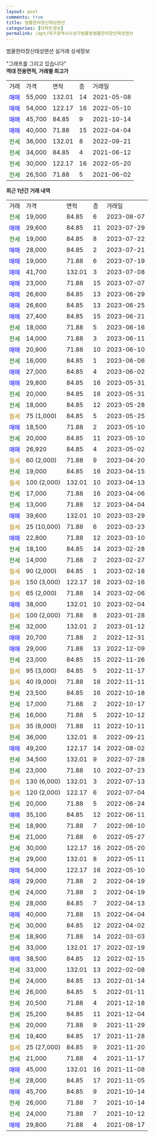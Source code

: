 ```yaml
---
layout: post
comments: true
title: 범물한라창신태성맨션
categories: [아파트정보]
permalink: /apt/대구광역시수성구범물동범물한라창신태성맨션
---
```


범물한라창신태성맨션 실거래 상세정보

<script type="text/javascript">
  google.charts.load('current', {'packages':['line', 'corechart']});
  google.charts.setOnLoadCallback(drawChart);

  function drawChart() {
    var data = new google.visualization.DataTable();
    data.addColumn('date', '거래일');
    data.addColumn('number', "매매");
    data.addColumn('number', "전세");
    data.addColumn('number', "전매");

    data.addRows([[new Date(Date.parse("2023-08-07")), null, 19000, null], [new Date(Date.parse("2023-07-29")), 29600, null, null], [new Date(Date.parse("2023-07-22")), null, 19000, null], [new Date(Date.parse("2023-07-21")), 28000, null, null], [new Date(Date.parse("2023-07-19")), 19000, null, null], [new Date(Date.parse("2023-07-08")), 41700, null, null], [new Date(Date.parse("2023-07-07")), 23000, null, null], [new Date(Date.parse("2023-06-29")), 26600, null, null], [new Date(Date.parse("2023-06-25")), 26600, null, null], [new Date(Date.parse("2023-06-21")), 27400, null, null], [new Date(Date.parse("2023-06-16")), null, 18000, null], [new Date(Date.parse("2023-06-11")), null, 14000, null], [new Date(Date.parse("2023-06-10")), 20900, null, null], [new Date(Date.parse("2023-06-06")), null, 16000, null], [new Date(Date.parse("2023-06-02")), 27000, null, null], [new Date(Date.parse("2023-05-31")), 29800, null, null], [new Date(Date.parse("2023-05-31")), null, 20000, null], [new Date(Date.parse("2023-05-28")), null, 18000, null], [new Date(Date.parse("2023-05-25")), null, null, null], [new Date(Date.parse("2023-05-10")), 18500, null, null], [new Date(Date.parse("2023-05-10")), null, 20000, null], [new Date(Date.parse("2023-05-02")), 26920, null, null], [new Date(Date.parse("2023-04-20")), null, null, null], [new Date(Date.parse("2023-04-15")), null, 19000, null], [new Date(Date.parse("2023-04-13")), null, null, null], [new Date(Date.parse("2023-04-06")), null, 17000, null], [new Date(Date.parse("2023-04-04")), null, 13000, null], [new Date(Date.parse("2023-03-29")), 39600, null, null], [new Date(Date.parse("2023-03-23")), null, null, null], [new Date(Date.parse("2023-03-10")), 22800, null, null], [new Date(Date.parse("2023-02-28")), null, 18100, null], [new Date(Date.parse("2023-02-27")), null, 14000, null], [new Date(Date.parse("2023-02-18")), null, null, null], [new Date(Date.parse("2023-02-16")), null, null, null], [new Date(Date.parse("2023-02-06")), null, null, null], [new Date(Date.parse("2023-02-04")), 38000, null, null], [new Date(Date.parse("2023-01-28")), null, null, null], [new Date(Date.parse("2023-01-12")), null, 32000, null], [new Date(Date.parse("2022-12-31")), 20700, null, null], [new Date(Date.parse("2022-12-09")), 29000, null, null], [new Date(Date.parse("2022-11-26")), null, 23000, null], [new Date(Date.parse("2022-11-17")), null, null, null], [new Date(Date.parse("2022-11-11")), null, null, null], [new Date(Date.parse("2022-10-18")), null, 23500, null], [new Date(Date.parse("2022-10-17")), null, 17000, null], [new Date(Date.parse("2022-10-12")), null, 16000, null], [new Date(Date.parse("2022-10-11")), null, null, null], [new Date(Date.parse("2022-09-21")), null, 36000, null], [new Date(Date.parse("2022-08-02")), 49200, null, null], [new Date(Date.parse("2022-07-28")), null, 34500, null], [new Date(Date.parse("2022-07-23")), null, 23000, null], [new Date(Date.parse("2022-07-13")), null, null, null], [new Date(Date.parse("2022-07-04")), null, null, null], [new Date(Date.parse("2022-06-24")), null, 20000, null], [new Date(Date.parse("2022-06-11")), 35100, null, null], [new Date(Date.parse("2022-06-10")), null, 18900, null], [new Date(Date.parse("2022-05-27")), null, 21000, null], [new Date(Date.parse("2022-05-20")), null, 30000, null], [new Date(Date.parse("2022-05-11")), null, 29000, null], [new Date(Date.parse("2022-05-10")), 54000, null, null], [new Date(Date.parse("2022-04-19")), 29000, null, null], [new Date(Date.parse("2022-04-19")), null, 24000, null], [new Date(Date.parse("2022-04-13")), null, 28000, null], [new Date(Date.parse("2022-04-04")), 40000, null, null], [new Date(Date.parse("2022-04-02")), null, 30000, null], [new Date(Date.parse("2022-03-03")), null, 18900, null], [new Date(Date.parse("2022-02-19")), null, 33000, null], [new Date(Date.parse("2022-02-15")), 38500, null, null], [new Date(Date.parse("2022-02-08")), null, 33000, null], [new Date(Date.parse("2022-01-14")), null, 24000, null], [new Date(Date.parse("2022-01-11")), null, 26000, null], [new Date(Date.parse("2021-12-18")), null, 20500, null], [new Date(Date.parse("2021-12-04")), null, 25200, null], [new Date(Date.parse("2021-11-29")), null, 20000, null], [new Date(Date.parse("2021-11-28")), null, 19400, null], [new Date(Date.parse("2021-11-20")), null, null, null], [new Date(Date.parse("2021-11-17")), null, 21000, null], [new Date(Date.parse("2021-11-08")), 45000, null, null], [new Date(Date.parse("2021-11-05")), null, 28000, null], [new Date(Date.parse("2021-10-14")), 45700, null, null], [new Date(Date.parse("2021-10-14")), null, 26000, null], [new Date(Date.parse("2021-10-12")), null, 24000, null], [new Date(Date.parse("2021-08-17")), 29800, null, null]]);

    var options = {
      hAxis: {
        format: 'yyyy/MM/dd'
      },    
      lineWidth: 0,
      pointsVisible: true,    
      title: '최근 1년간 유형별 실거래가 분포',
      legend: { position: 'bottom' }
    };

    var formatter = new google.visualization.NumberFormat({pattern:'###,###'} );
    formatter.format(data, 1);
    formatter.format(data, 2);
    
    setTimeout(function() {
        var chart = new google.visualization.LineChart(document.getElementById('columnchart_material'));
        chart.draw(data, (options));
        document.getElementById('loading').style.display = 'none';
    }, 200);
  }
</script>


<div id="loading" style="z-index:20; display: block; margin-left: 0px">"그래프를 그리고 있습니다"</div>
<div id="columnchart_material" style="width: 95%; margin-left: 0px; display: block"></div>
<!-- contents start -->
<b>역대 전용면적, 거래별 최고가</b>
<table class="sortable">
    <tr>
      <td>거래</td>
      <td>가격</td>
      <td>면적</td>
      <td>층</td>
      <td>거래일</td>
    </tr>
        <tr>
          <td><a style="color: blue">매매</a></td>
          <td>55,000</td>
          <td>132.01</td>
          <td>14</td>
          <td>2021-05-08</td>
        </tr>            <tr>
          <td><a style="color: blue">매매</a></td>
          <td>54,000</td>
          <td>122.17</td>
          <td>16</td>
          <td>2022-05-10</td>
        </tr>            <tr>
          <td><a style="color: blue">매매</a></td>
          <td>45,700</td>
          <td>84.85</td>
          <td>9</td>
          <td>2021-10-14</td>
        </tr>            <tr>
          <td><a style="color: blue">매매</a></td>
          <td>40,000</td>
          <td>71.88</td>
          <td>15</td>
          <td>2022-04-04</td>
        </tr>        
        <tr>
              <td><a style="color: darkgreen">전세</a></td>
              <td>36,000</td>
              <td>132.01</td>
              <td>8</td>
              <td>2022-09-21</td>
            </tr>            <tr>
              <td><a style="color: darkgreen">전세</a></td>
              <td>34,000</td>
              <td>84.85</td>
              <td>4</td>
              <td>2021-06-12</td>
            </tr>            <tr>
              <td><a style="color: darkgreen">전세</a></td>
              <td>30,000</td>
              <td>122.17</td>
              <td>16</td>
              <td>2022-05-20</td>
            </tr>            <tr>
              <td><a style="color: darkgreen">전세</a></td>
              <td>26,500</td>
              <td>71.88</td>
              <td>5</td>
              <td>2021-06-02</td>
            </tr>        
    
</table>

<b>최근 1년간 거래 내역</b>

<table class="sortable">
    <tr>
      <td>거래</td>
      <td>가격</td>
      <td>면적</td>
      <td>층</td>
      <td>거래일</td>
    </tr>
    <tr>
      <td><a style="color: darkgreen">전세</a></td>
      <td>19,000</td>
      <td>84.85</td>
      <td>6</td>
      <td>2023-08-07</td>
    </tr>          <tr>
      <td><a style="color: blue">매매</a></td>
      <td>29,600</td>
      <td>84.85</td>
      <td>11</td>
      <td>2023-07-29</td>
    </tr>          <tr>
      <td><a style="color: darkgreen">전세</a></td>
      <td>19,000</td>
      <td>84.85</td>
      <td>8</td>
      <td>2023-07-22</td>
    </tr>          <tr>
      <td><a style="color: blue">매매</a></td>
      <td>28,000</td>
      <td>84.85</td>
      <td>2</td>
      <td>2023-07-21</td>
    </tr>          <tr>
      <td><a style="color: blue">매매</a></td>
      <td>19,000</td>
      <td>71.88</td>
      <td>6</td>
      <td>2023-07-19</td>
    </tr>          <tr>
      <td><a style="color: blue">매매</a></td>
      <td>41,700</td>
      <td>132.01</td>
      <td>3</td>
      <td>2023-07-08</td>
    </tr>          <tr>
      <td><a style="color: blue">매매</a></td>
      <td>23,000</td>
      <td>71.88</td>
      <td>15</td>
      <td>2023-07-07</td>
    </tr>          <tr>
      <td><a style="color: blue">매매</a></td>
      <td>26,600</td>
      <td>84.85</td>
      <td>13</td>
      <td>2023-06-29</td>
    </tr>          <tr>
      <td><a style="color: blue">매매</a></td>
      <td>26,600</td>
      <td>84.85</td>
      <td>13</td>
      <td>2023-06-25</td>
    </tr>          <tr>
      <td><a style="color: blue">매매</a></td>
      <td>27,400</td>
      <td>84.85</td>
      <td>15</td>
      <td>2023-06-21</td>
    </tr>          <tr>
      <td><a style="color: darkgreen">전세</a></td>
      <td>18,000</td>
      <td>71.88</td>
      <td>5</td>
      <td>2023-06-16</td>
    </tr>          <tr>
      <td><a style="color: darkgreen">전세</a></td>
      <td>14,000</td>
      <td>71.88</td>
      <td>3</td>
      <td>2023-06-11</td>
    </tr>          <tr>
      <td><a style="color: blue">매매</a></td>
      <td>20,900</td>
      <td>71.88</td>
      <td>10</td>
      <td>2023-06-10</td>
    </tr>          <tr>
      <td><a style="color: darkgreen">전세</a></td>
      <td>16,000</td>
      <td>84.85</td>
      <td>1</td>
      <td>2023-06-06</td>
    </tr>          <tr>
      <td><a style="color: blue">매매</a></td>
      <td>27,000</td>
      <td>84.85</td>
      <td>4</td>
      <td>2023-06-02</td>
    </tr>          <tr>
      <td><a style="color: blue">매매</a></td>
      <td>29,800</td>
      <td>84.85</td>
      <td>16</td>
      <td>2023-05-31</td>
    </tr>          <tr>
      <td><a style="color: darkgreen">전세</a></td>
      <td>20,000</td>
      <td>84.85</td>
      <td>16</td>
      <td>2023-05-31</td>
    </tr>          <tr>
      <td><a style="color: darkgreen">전세</a></td>
      <td>18,000</td>
      <td>84.85</td>
      <td>12</td>
      <td>2023-05-28</td>
    </tr>          <tr>
      <td><a style="color: darkgoldenrod">월세</a></td>
      <td>75 (1,000)</td>
      <td>84.85</td>
      <td>5</td>
      <td>2023-05-25</td>
    </tr>          <tr>
      <td><a style="color: blue">매매</a></td>
      <td>18,500</td>
      <td>71.88</td>
      <td>2</td>
      <td>2023-05-10</td>
    </tr>          <tr>
      <td><a style="color: darkgreen">전세</a></td>
      <td>20,000</td>
      <td>84.85</td>
      <td>11</td>
      <td>2023-05-10</td>
    </tr>          <tr>
      <td><a style="color: blue">매매</a></td>
      <td>26,920</td>
      <td>84.85</td>
      <td>4</td>
      <td>2023-05-02</td>
    </tr>          <tr>
      <td><a style="color: darkgoldenrod">월세</a></td>
      <td>60 (2,000)</td>
      <td>71.88</td>
      <td>9</td>
      <td>2023-04-20</td>
    </tr>          <tr>
      <td><a style="color: darkgreen">전세</a></td>
      <td>19,000</td>
      <td>84.85</td>
      <td>16</td>
      <td>2023-04-15</td>
    </tr>          <tr>
      <td><a style="color: darkgoldenrod">월세</a></td>
      <td>100 (2,000)</td>
      <td>132.01</td>
      <td>10</td>
      <td>2023-04-13</td>
    </tr>          <tr>
      <td><a style="color: darkgreen">전세</a></td>
      <td>17,000</td>
      <td>71.88</td>
      <td>16</td>
      <td>2023-04-06</td>
    </tr>          <tr>
      <td><a style="color: darkgreen">전세</a></td>
      <td>13,000</td>
      <td>71.88</td>
      <td>12</td>
      <td>2023-04-04</td>
    </tr>          <tr>
      <td><a style="color: blue">매매</a></td>
      <td>39,600</td>
      <td>132.01</td>
      <td>10</td>
      <td>2023-03-29</td>
    </tr>          <tr>
      <td><a style="color: darkgoldenrod">월세</a></td>
      <td>25 (10,000)</td>
      <td>71.88</td>
      <td>6</td>
      <td>2023-03-23</td>
    </tr>          <tr>
      <td><a style="color: blue">매매</a></td>
      <td>22,800</td>
      <td>71.88</td>
      <td>12</td>
      <td>2023-03-10</td>
    </tr>          <tr>
      <td><a style="color: darkgreen">전세</a></td>
      <td>18,100</td>
      <td>84.85</td>
      <td>14</td>
      <td>2023-02-28</td>
    </tr>          <tr>
      <td><a style="color: darkgreen">전세</a></td>
      <td>14,000</td>
      <td>71.88</td>
      <td>2</td>
      <td>2023-02-27</td>
    </tr>          <tr>
      <td><a style="color: darkgoldenrod">월세</a></td>
      <td>90 (2,000)</td>
      <td>84.85</td>
      <td>1</td>
      <td>2023-02-18</td>
    </tr>          <tr>
      <td><a style="color: darkgoldenrod">월세</a></td>
      <td>150 (3,000)</td>
      <td>122.17</td>
      <td>16</td>
      <td>2023-02-16</td>
    </tr>          <tr>
      <td><a style="color: darkgoldenrod">월세</a></td>
      <td>65 (2,000)</td>
      <td>71.88</td>
      <td>14</td>
      <td>2023-02-06</td>
    </tr>          <tr>
      <td><a style="color: blue">매매</a></td>
      <td>38,000</td>
      <td>132.01</td>
      <td>10</td>
      <td>2023-02-04</td>
    </tr>          <tr>
      <td><a style="color: darkgoldenrod">월세</a></td>
      <td>100 (2,000)</td>
      <td>71.88</td>
      <td>8</td>
      <td>2023-01-28</td>
    </tr>          <tr>
      <td><a style="color: darkgreen">전세</a></td>
      <td>32,000</td>
      <td>132.01</td>
      <td>2</td>
      <td>2023-01-12</td>
    </tr>          <tr>
      <td><a style="color: blue">매매</a></td>
      <td>20,700</td>
      <td>71.88</td>
      <td>2</td>
      <td>2022-12-31</td>
    </tr>          <tr>
      <td><a style="color: blue">매매</a></td>
      <td>29,000</td>
      <td>71.88</td>
      <td>13</td>
      <td>2022-12-09</td>
    </tr>          <tr>
      <td><a style="color: darkgreen">전세</a></td>
      <td>23,000</td>
      <td>84.85</td>
      <td>15</td>
      <td>2022-11-26</td>
    </tr>          <tr>
      <td><a style="color: darkgoldenrod">월세</a></td>
      <td>95 (3,000)</td>
      <td>84.85</td>
      <td>5</td>
      <td>2022-11-17</td>
    </tr>          <tr>
      <td><a style="color: darkgoldenrod">월세</a></td>
      <td>40 (9,000)</td>
      <td>71.88</td>
      <td>16</td>
      <td>2022-11-11</td>
    </tr>          <tr>
      <td><a style="color: darkgreen">전세</a></td>
      <td>23,500</td>
      <td>84.85</td>
      <td>16</td>
      <td>2022-10-18</td>
    </tr>          <tr>
      <td><a style="color: darkgreen">전세</a></td>
      <td>17,000</td>
      <td>71.88</td>
      <td>2</td>
      <td>2022-10-17</td>
    </tr>          <tr>
      <td><a style="color: darkgreen">전세</a></td>
      <td>16,000</td>
      <td>71.88</td>
      <td>5</td>
      <td>2022-10-12</td>
    </tr>          <tr>
      <td><a style="color: darkgoldenrod">월세</a></td>
      <td>35 (8,000)</td>
      <td>71.88</td>
      <td>11</td>
      <td>2022-10-11</td>
    </tr>          <tr>
      <td><a style="color: darkgreen">전세</a></td>
      <td>36,000</td>
      <td>132.01</td>
      <td>8</td>
      <td>2022-09-21</td>
    </tr>          <tr>
      <td><a style="color: blue">매매</a></td>
      <td>49,200</td>
      <td>122.17</td>
      <td>14</td>
      <td>2022-08-02</td>
    </tr>          <tr>
      <td><a style="color: darkgreen">전세</a></td>
      <td>34,500</td>
      <td>132.01</td>
      <td>9</td>
      <td>2022-07-28</td>
    </tr>          <tr>
      <td><a style="color: darkgreen">전세</a></td>
      <td>23,000</td>
      <td>71.88</td>
      <td>10</td>
      <td>2022-07-23</td>
    </tr>          <tr>
      <td><a style="color: darkgoldenrod">월세</a></td>
      <td>130 (6,000)</td>
      <td>132.01</td>
      <td>3</td>
      <td>2022-07-13</td>
    </tr>          <tr>
      <td><a style="color: darkgoldenrod">월세</a></td>
      <td>120 (2,000)</td>
      <td>122.17</td>
      <td>6</td>
      <td>2022-07-04</td>
    </tr>          <tr>
      <td><a style="color: darkgreen">전세</a></td>
      <td>20,000</td>
      <td>71.88</td>
      <td>5</td>
      <td>2022-06-24</td>
    </tr>          <tr>
      <td><a style="color: blue">매매</a></td>
      <td>35,100</td>
      <td>84.85</td>
      <td>12</td>
      <td>2022-06-11</td>
    </tr>          <tr>
      <td><a style="color: darkgreen">전세</a></td>
      <td>18,900</td>
      <td>71.88</td>
      <td>7</td>
      <td>2022-06-10</td>
    </tr>          <tr>
      <td><a style="color: darkgreen">전세</a></td>
      <td>21,000</td>
      <td>71.88</td>
      <td>6</td>
      <td>2022-05-27</td>
    </tr>          <tr>
      <td><a style="color: darkgreen">전세</a></td>
      <td>30,000</td>
      <td>122.17</td>
      <td>16</td>
      <td>2022-05-20</td>
    </tr>          <tr>
      <td><a style="color: darkgreen">전세</a></td>
      <td>29,000</td>
      <td>132.01</td>
      <td>8</td>
      <td>2022-05-11</td>
    </tr>          <tr>
      <td><a style="color: blue">매매</a></td>
      <td>54,000</td>
      <td>122.17</td>
      <td>16</td>
      <td>2022-05-10</td>
    </tr>          <tr>
      <td><a style="color: blue">매매</a></td>
      <td>29,000</td>
      <td>71.88</td>
      <td>2</td>
      <td>2022-04-19</td>
    </tr>          <tr>
      <td><a style="color: darkgreen">전세</a></td>
      <td>24,000</td>
      <td>71.88</td>
      <td>2</td>
      <td>2022-04-19</td>
    </tr>          <tr>
      <td><a style="color: darkgreen">전세</a></td>
      <td>28,000</td>
      <td>84.85</td>
      <td>7</td>
      <td>2022-04-13</td>
    </tr>          <tr>
      <td><a style="color: blue">매매</a></td>
      <td>40,000</td>
      <td>71.88</td>
      <td>15</td>
      <td>2022-04-04</td>
    </tr>          <tr>
      <td><a style="color: darkgreen">전세</a></td>
      <td>30,000</td>
      <td>84.85</td>
      <td>12</td>
      <td>2022-04-02</td>
    </tr>          <tr>
      <td><a style="color: darkgreen">전세</a></td>
      <td>18,900</td>
      <td>71.88</td>
      <td>14</td>
      <td>2022-03-03</td>
    </tr>          <tr>
      <td><a style="color: darkgreen">전세</a></td>
      <td>33,000</td>
      <td>132.01</td>
      <td>17</td>
      <td>2022-02-19</td>
    </tr>          <tr>
      <td><a style="color: blue">매매</a></td>
      <td>38,500</td>
      <td>84.85</td>
      <td>12</td>
      <td>2022-02-15</td>
    </tr>          <tr>
      <td><a style="color: darkgreen">전세</a></td>
      <td>33,000</td>
      <td>132.01</td>
      <td>13</td>
      <td>2022-02-08</td>
    </tr>          <tr>
      <td><a style="color: darkgreen">전세</a></td>
      <td>24,000</td>
      <td>84.85</td>
      <td>13</td>
      <td>2022-01-14</td>
    </tr>          <tr>
      <td><a style="color: darkgreen">전세</a></td>
      <td>26,000</td>
      <td>84.85</td>
      <td>5</td>
      <td>2022-01-11</td>
    </tr>          <tr>
      <td><a style="color: darkgreen">전세</a></td>
      <td>20,500</td>
      <td>71.88</td>
      <td>4</td>
      <td>2021-12-18</td>
    </tr>          <tr>
      <td><a style="color: darkgreen">전세</a></td>
      <td>25,200</td>
      <td>84.85</td>
      <td>11</td>
      <td>2021-12-04</td>
    </tr>          <tr>
      <td><a style="color: darkgreen">전세</a></td>
      <td>20,000</td>
      <td>71.88</td>
      <td>9</td>
      <td>2021-11-29</td>
    </tr>          <tr>
      <td><a style="color: darkgreen">전세</a></td>
      <td>19,400</td>
      <td>84.85</td>
      <td>17</td>
      <td>2021-11-28</td>
    </tr>          <tr>
      <td><a style="color: darkgoldenrod">월세</a></td>
      <td>25 (27,000)</td>
      <td>84.85</td>
      <td>9</td>
      <td>2021-11-20</td>
    </tr>          <tr>
      <td><a style="color: darkgreen">전세</a></td>
      <td>21,000</td>
      <td>71.88</td>
      <td>4</td>
      <td>2021-11-17</td>
    </tr>          <tr>
      <td><a style="color: blue">매매</a></td>
      <td>45,000</td>
      <td>132.01</td>
      <td>16</td>
      <td>2021-11-08</td>
    </tr>          <tr>
      <td><a style="color: darkgreen">전세</a></td>
      <td>28,000</td>
      <td>84.85</td>
      <td>17</td>
      <td>2021-11-05</td>
    </tr>          <tr>
      <td><a style="color: blue">매매</a></td>
      <td>45,700</td>
      <td>84.85</td>
      <td>9</td>
      <td>2021-10-14</td>
    </tr>          <tr>
      <td><a style="color: darkgreen">전세</a></td>
      <td>26,000</td>
      <td>71.88</td>
      <td>7</td>
      <td>2021-10-14</td>
    </tr>          <tr>
      <td><a style="color: darkgreen">전세</a></td>
      <td>24,000</td>
      <td>71.88</td>
      <td>7</td>
      <td>2021-10-12</td>
    </tr>          <tr>
      <td><a style="color: blue">매매</a></td>
      <td>29,800</td>
      <td>71.88</td>
      <td>4</td>
      <td>2021-08-17</td>
    </tr>      </table>
<!-- contents end -->    

